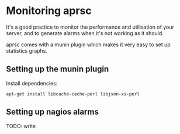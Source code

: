 
Monitoring aprsc
================

It's a good practice to monitor the performance and utilisation of your
server, and to generate alarms when it's not working as it should.

aprsc comes with a munin plugin which makes it very easy to set up
statistics graphs.

Setting up the munin plugin
------------------------------

Install dependencies:

    apt-get install libcache-cache-perl libjson-xs-perl


Setting up nagios alarms
---------------------------

TODO: write

